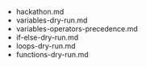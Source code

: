 - hackathon.md
- variables-dry-run.md
- variables-operators-precedence.md
- if-else-dry-run.md
- loops-dry-run.md
- functions-dry-run.md